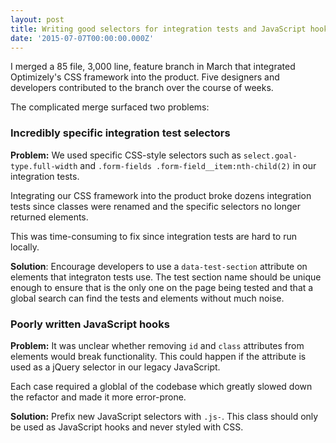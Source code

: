 ```yaml
---
layout: post
title: Writing good selectors for integration tests and JavaScript hooks
date: '2015-07-07T00:00:00.000Z'
---
```


I merged a 85 file, 3,000 line, feature branch in March that integrated Optimizely's CSS framework into the product. Five designers and developers contributed to the branch over the course of weeks.

The complicated merge surfaced two problems:


### Incredibly specific integration test selectors

**Problem:** We used specific CSS-style selectors such as `select.goal-type.full-width` and `.form-fields .form-field__item:nth-child(2)` in our integration tests.

Integrating our CSS framework into the product broke dozens integration tests since classes were renamed and the specific selectors no longer returned elements.

This was time-consuming to fix since integration tests are hard to run locally.

**Solution**: Encourage developers to use a `data-test-section` attribute on elements that integraton tests use. The test section name should be unique enough to ensure that is the only one on the page being tested and that a global search can find the tests and elements without much noise.


### Poorly written JavaScript hooks

**Problem:** It was unclear whether removing `id` and `class` attributes from elements would break functionality. This could happen if the attribute is used as a jQuery selector in our legacy JavaScript.

Each case required a globlal of the codebase which greatly slowed down the refactor and made it more error-prone.

**Solution:** Prefix new JavaScript selectors with `.js-`. This class should only be used as JavaScript hooks and never styled with CSS.
